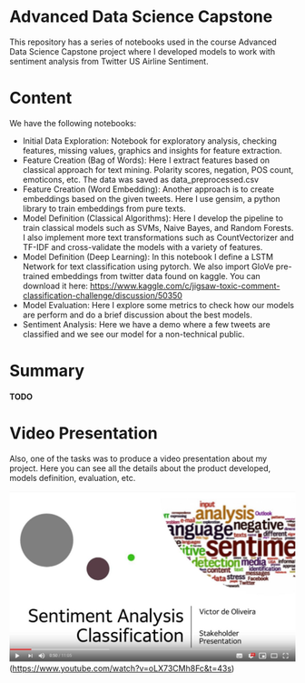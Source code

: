 # Advanced Data Science Capstone

This repository has a series of notebooks used in the course Advanced Data Science Capstone project where I developed models to work with sentiment analysis from Twitter US Airline Sentiment.

# Content

We have the following notebooks:
 - Initial Data Exploration: Notebook for exploratory analysis, checking features, missing values, graphics and insights for feature extraction.
 - Feature Creation (Bag of Words): Here I extract features based on classical approach for text mining. Polarity scores, negation, POS count, emoticons, etc. The data was saved as data_preprocessed.csv
 - Feature Creation (Word Embedding): Another approach is to create embeddings based on the given tweets. Here I use gensim, a python library to train embeddings from pure texts.
 - Model Definition (Classical Algorithms): Here I develop the pipeline to train classical models such as SVMs, Naive Bayes, and Random Forests. I also implement more text transformations such as CountVectorizer and TF-IDF and cross-validate the models with a variety of features.
 - Model Definition (Deep Learning): In this notebook I define a LSTM Network for text classification using pytorch. We also import GloVe pre-trained embeddings from twitter data found on kaggle. You can download it here: https://www.kaggle.com/c/jigsaw-toxic-comment-classification-challenge/discussion/50350
 - Model Evaluation: Here I explore some metrics to check how our models are perform and do a brief discussion about the best models.
 - Sentiment Analysis: Here we have a demo where a few tweets are classified and we see our model for a non-technical public.
 
 
 # Summary

 #### TODO

 # Video Presentation
 
 Also, one of the tasks was to produce a video presentation about my project. Here you can see all the details about the product developed, models definition, evaluation, etc.
 
 ![Sentiment Analysis](https://github.com/vtoliveira/advanced-data-science-capstone/blob/master/video.JPG)
 (https://www.youtube.com/watch?v=oLX73CMh8Fc&t=43s)
